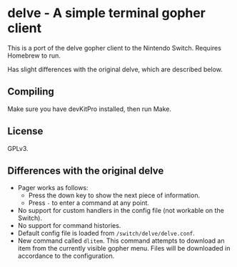 # delve - A simple terminal gopher client

This is a port of the delve gopher client to the Nintendo Switch. Requires Homebrew to run.

Has slight differences with the original delve, which are described below.

## Compiling

Make sure you have devKitPro installed, then run Make.

## License

GPLv3.

## Differences with the original delve

* Pager works as follows: 
  * Press the down key to show the next piece of information.
  * Press `-` to enter a command at any point.
* No support for custom handlers in the config file (not workable on the Switch).
* No support for command histories.
* Default config file is loaded from `/switch/delve/delve.conf`.
* New command called `dlitem`. This command attempts to download an item from the currently visible gopher menu. Files will be downloaded in accordance to the configuration.
